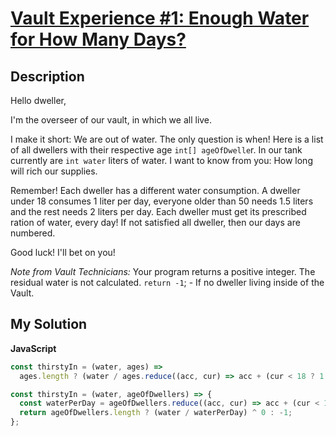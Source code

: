 # [Vault Experience #1: Enough Water for How Many Days?](https://www.codewars.com/kata/576d209bed916d2ea30000f7)

## Description

Hello dweller,

I'm the overseer of our vault, in which we all live.

I make it short: We are out of water. The only question is when!
Here is a list of all dwellers with their respective age `int[] ageOfDwelle`r.
In our tank currently are `int water` liters of water.
I want to know from you: How long will rich our supplies.

Remember!
Each dweller has a different water consumption.
A dweller under 18 consumes 1 liter per day, everyone older than 50 needs 1.5 liters and the rest needs 2 liters per day.
Each dweller must get its prescribed ration of water, every day!
If not satisfied all dweller, then our days are numbered.

Good luck! I'll bet on you!

_Note from Vault Technicians:_
Your program returns a positive integer. The residual water is not calculated.
`return -1`; - If no dweller living inside of the Vault.

## My Solution

**JavaScript**

```js
const thirstyIn = (water, ages) =>
  ages.length ? (water / ages.reduce((acc, cur) => acc + (cur < 18 ? 1 : cur > 50 ? 1.5 : 2), 0)) ^ 0 : -1;
```

```js
const thirstyIn = (water, ageOfDwellers) => {
  const waterPerDay = ageOfDwellers.reduce((acc, cur) => acc + (cur < 18 ? 1 : cur > 50 ? 1.5 : 2), 0);
  return ageOfDwellers.length ? (water / waterPerDay) ^ 0 : -1;
};
```
